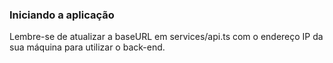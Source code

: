 ### Iniciando a aplicação
Lembre-se de atualizar a baseURL em services/api.ts com o endereço IP da sua máquina para utilizar o back-end.

